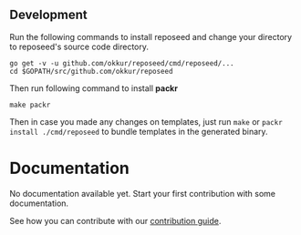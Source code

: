 <!--
Copyright 2017 - The RepoSeed authors
This work is licensed under a Creative Commons Attribution-ShareAlike 4.0 International License;
you may not use this file except in compliance with the License.
You may obtain a copy of the License at
    https://creativecommons.org/licenses/by-sa/4.0/legalcode
Unless required by applicable law or agreed to in writing, documentation
distributed under the License is distributed on an "AS IS" BASIS,
WITHOUT WARRANTIES OR CONDITIONS OF ANY KIND, either express or implied.
See the License for the specific language governing permissions and
limitations under the License.
-->


## Development
Run the following commands to install reposeed and change your directory to reposeed's source code directory.
```
go get -v -u github.com/okkur/reposeed/cmd/reposeed/...
cd $GOPATH/src/github.com/okkur/reposeed
```
Then run following command to install **packr**
```
make packr
```
Then in case you made any changes on  templates, just run ```make``` or ```packr install ./cmd/reposeed``` to bundle templates in the generated binary.
# Documentation

No documentation available yet. Start your first contribution with some documentation.

See how you can contribute with our [contribution guide](/CONTRIBUTING.md).
